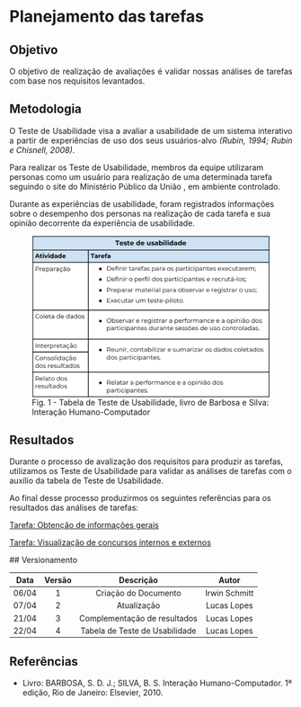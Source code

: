 # Planejamento das tarefas

## Objetivo

 <p align="justify">O objetivo de realização de avaliações é validar nossas análises de tarefas com base nos requisitos levantados.</p>

## Metodologia


<p align = "justify">O Teste de Usabilidade visa a avaliar a usabilidade de um sistema interativo a partir de experiências de uso dos seus usuários-alvo <i>(Rubin, 1994; Rubin e Chisnell, 2008)</i>. </p>

Para realizar os Teste de Usabilidade,  membros da equipe utilizaram personas como um usuário para realização de uma determinada tarefa seguindo o site do Ministério Público da União , em  ambiente controlado.

Durante as experiências de usabilidade, foram registrados informações sobre o desempenho dos personas na realização de cada tarefa e sua opinião decorrente da experiência de usabilidade.

<figure>
<img align=center width="600" src="../assets/livro/tab_teste_usabilidade.png">
<br>
<figcaption>Fig. 1 - Tabela de Teste de Usabilidade, livro de Barbosa e Silva: Interação Humano-Computador</a></figcaption>
</figure>

## Resultados 

Durante o processo de avalização dos requisitos para produzir as tarefas, utilizamos os Teste de Usabilidade para validar as análises de tarefas com o auxílio da tabela de Teste de Usabilidade.

Ao final desse processo produzirmos os seguintes referências para os resultados das análises de tarefas:



 <p><a href="../resultados/obter-informacoes-gerais">Tarefa: Obtenção de informações gerais
</a></p> 
 <p><a href="../analise_tarefas/#visualizacao-de-concursos-internos-e-externos">Tarefa: Visualização de concursos internos e externos
</a></p> 
## Versionamento

| Data | Versão |           Descrição             |    Autor    |
|:----:|:------:|:-------------------------------:|:-----------:|
|06/04 |1     |     Criação do Documento        | Irwin Schmitt |
|07/04 |2     |     Atualização         | Lucas Lopes  |
|21/04 |3     |     Complementação de resultados         | Lucas Lopes  |
|22/04 |4    |     Tabela de Teste de Usabilidade         | Lucas Lopes  |

## Referências
- Livro: BARBOSA, S. D. J.; SILVA, B. S. Interação Humano-Computador. 1ª edição, Rio de Janeiro: Elsevier, 2010.